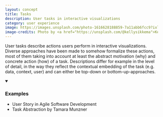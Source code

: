```yaml
---
layout: concept
title: Tasks
description: User tasks in interactive visualizations
category: user experience
image: https://images.unsplash.com/photo-1616628188859-7a11abb6fcc9?ixlib=rb-1.2.1&ixid=MnwxMjA3fDB8MHxwaG90by1wYWdlfHx8fGVufDB8fHx8&auto=format&fit=crop&w=1350&q=80 
image-credits: Photo by <a href="https://unsplash.com/@kellysikkema">Kelly Sikkema</a> on <a href="https://unsplash.com/">Unsplash</a>
---
```

User tasks describe actions users perform in interactive visualizations. Diverse approaches have been made to somehow formalize these actions, most of them taking into account at least the abstract motivation (why) and concrete action (how) of a task. Descriptions differ for example in the level of detail, in the way they reflect the contextual embedding of the task (e.g. data, context, user) and can either be top-down or bottom-up-approaches. 

<details markdown="1" open>
<summary><h3>Examples</h3></summary> 

- User Story in Agile Software Development
- Task Abstraction by Tamara Munzner

</details>
